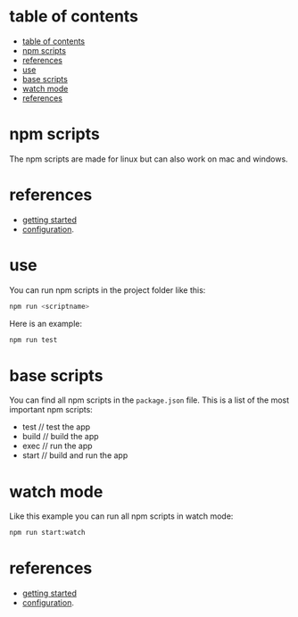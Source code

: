 # table of contents
- [table of contents](#table-of-contents)
- [npm scripts](#npm-scripts)
- [references](#references)
- [use](#use)
- [base scripts](#base-scripts)
- [watch mode](#watch-mode)
- [references](#references-1)

# npm scripts
The npm scripts are made for linux but can also work on mac and windows.

# references
 - [getting started](https://github.com/majo418/cprox/blob/main/README.md#gettings-started)
 - [configuration](https://github.com/majo418/cprox/blob/main/docs/config.md).

# use
You can run npm scripts in the project folder like this:
```sh
npm run <scriptname>
```
Here is an example:
```sh
npm run test
```

# base scripts
You can find all npm scripts in the `package.json` file.
This is a list of the most important npm scripts:
 - test // test the app
 - build // build the app
 - exec // run the app
 - start // build and run the app

# watch mode
Like this example you can run all npm scripts in watch mode:
```sh
npm run start:watch
```

# references
 - [getting started](https://github.com/majo418/cprox/blob/main/README.md#gettings-started)
 - [configuration](https://github.com/majo418/cprox/blob/main/docs/config.md).